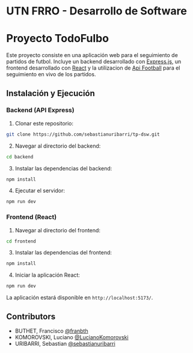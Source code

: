 # UTN FRRO - Desarrollo de Software

# Proyecto TodoFulbo

Este proyecto consiste en una aplicación web para el seguimiento de partidos de futbol. Incluye un backend desarrollado con [Express.js](https://expressjs.com/en/5x/api.html), un frontend desarrollado con [React](https://es.react.dev/) y la utilizacion de [Api Football](https://www.api-football.com/documentation-v3) para el seguimiento en vivo de los partidos.

## Instalación y Ejecución

### Backend (API Express)

1. Clonar este repositorio:

```bash
git clone https://github.com/sebastianuribarri/tp-dsw.git
```

2. Navegar al directorio del backend:

```bash
cd backend
```

3. Instalar las dependencias del backend:

```bash
npm install
```

4. Ejecutar el servidor:

```bash
npm run dev
```

### Frontend (React)

1. Navegar al directorio del frontend:

```bash
cd frontend
```

3. Instalar las dependencias del frontend:

```bash
npm install
```

4. Iniciar la aplicación React:

```bash
npm run dev
```

La aplicación estará disponible en `http://localhost:5173/`.

## Contributors

- BUTHET, Francisco [@franbth](https://github.com/franbth)
- KOMOROVSKI, Luciano [@LucianoKomorovski](https://github.com/LucianoKomorovski)
- URIBARRI, Sebastian [@sebastianuribarri](https://github.com/sebastianuribarri)
